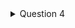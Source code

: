 <details>
  <summary>Question 4</summary>
  1 point possible (graded)
  <br>
What is the next step in the following evaluation?
<br>
Step 0: (/ (* 3 4) (+ (- 7 4) 3))
<br>
Step 1: (/ 12 (+ (- 7 4) 3))
<br>
Step 2: __________________
  | Answer | (/ 12 (+ 3 3))|
  |---|---|
</details>

